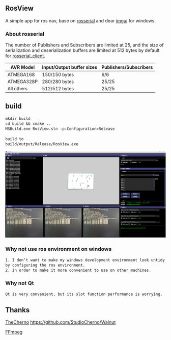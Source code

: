 ## RosView

A simple app for ros nav, base on [rosserial](https://wiki.ros.org/rosserial) and dear [imgui](https://github.com/ocornut/imgui/tree/docking) for windows.

### About rosserial

The number of Publishers and Subscribers are limited at 25, and the size of serialization and deserialization buffers are limited at 512 bytes by default for [rosserial_client](https://wiki.ros.org/rosserial_client).

| **AVR Model** | **Input/Output buffer sizes** | **Publishers/Subscribers** |
| ------------- | ----------------------------- | -------------------------- |
| ATMEGA168     | 150/150 bytes                 | 6/6                        |
| ATMEGA328P    | 280/280 bytes                 | 25/25                      |
| All others    | 512/512 bytes                 | 25/25                      |

## build

```
mkdir build
cd build && cmake ..
MSBuild.exe RosView.sln -p:Configuration=Release

build to
build/output/Release/RosView.exe
```

![](pic/RosView.png)

### Why not use ros environment on windows

```
1. I don’t want to make my windows development environment look untidy by configuring the ros environment.
2. In order to make it more convenient to use on other machines.
```

### Why not Qt

```
Qt is very convenient, but its slot function performance is worrying.
```

## Thanks

[TheCherno](https://github.com/StudioCherno/Walnut/commits?author=TheCherno) https://github.com/StudioCherno/Walnut

[FFmpeg](https://github.com/FFmpeg/FFmpeg.git)

